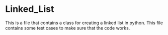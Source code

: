 # Linked_List

This is a file that contains a class for creating a linked list in python. This file contains some test cases to make sure that the code works.

